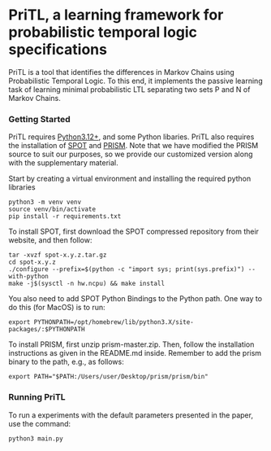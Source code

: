 # PriTL, a learning framework for probabilistic temporal logic specifications

PriTL is a tool that identifies the differences in Markov Chains using Probabilistic Temporal Logic. To this end, it implements the passive learning task of learning minimal probabilistic LTL separating two sets P and N of Markov Chains.

### Getting Started

PriTL requires [Python3.12+](https://www.python.org/downloads/), and some Python libaries. PriTL also requires the installation of [SPOT](https://spot.lre.epita.fr/) and [PRISM](https://www.prismmodelchecker.org/). Note that we have modified the PRISM source to suit our purposes, so we provide our customized version along with the supplementary material.

Start by creating a virtual environment and installing the required python libraries
```
python3 -m venv venv
source venv/bin/activate
pip install -r requirements.txt
```

To install SPOT, first download the SPOT compressed repository from their website, and then follow: 
```
tar -xvzf spot-x.y.z.tar.gz
cd spot-x.y.z
./configure --prefix=$(python -c "import sys; print(sys.prefix)") --with-python
make -j$(sysctl -n hw.ncpu) && make install
```
You also need to add SPOT Python Bindings to the Python path. One way to do this (for MacOS) is to run: 
```
export PYTHONPATH=/opt/homebrew/lib/python3.X/site-packages/:$PYTHONPATH
```

To install PRISM, first unzip prism-master.zip. Then, follow the installation instructions as given in the README.md inside. Remember to add the prism binary to the path, e.g., as follows:
```
export PATH="$PATH:/Users/user/Desktop/prism/prism/bin"
```

### Running PriTL

To run a experiments with the default parameters presented in the paper, use the command:
```
python3 main.py 
```
